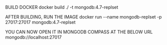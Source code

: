 BUILD DOCKER
docker build ./ -t mongodb:4.7-replset

AFTER BUILDING, RUN THE IMAGE
docker run --name mongodb-replset -p 27017:27017 mongodb:4.7-replset

YOU CAN NOW OPEN IT IN MONGODB COMPASS AT THE BELOW URL
mongodb://localhost:27017
